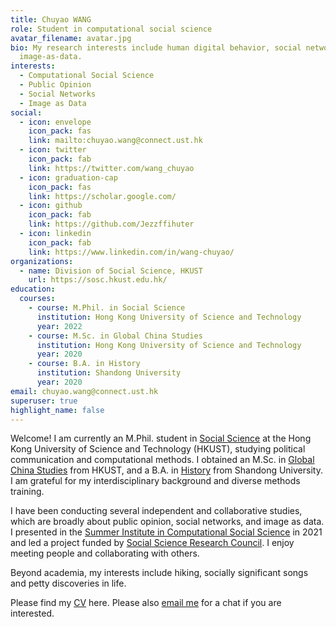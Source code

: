 ```yaml
---
title: Chuyao WANG
role: Student in computational social science
avatar_filename: avatar.jpg
bio: My research interests include human digital behavior, social networks and
  image-as-data.
interests:
  - Computational Social Science
  - Public Opinion
  - Social Networks
  - Image as Data
social:
  - icon: envelope
    icon_pack: fas
    link: mailto:chuyao.wang@connect.ust.hk
  - icon: twitter
    icon_pack: fab
    link: https://twitter.com/wang_chuyao
  - icon: graduation-cap
    icon_pack: fas
    link: https://scholar.google.com/
  - icon: github
    icon_pack: fab
    link: https://github.com/Jezzffihuter
  - icon: linkedin
    icon_pack: fab
    link: https://www.linkedin.com/in/wang-chuyao/
organizations:
  - name: Division of Social Science, HKUST
    url: https://sosc.hkust.edu.hk/
education:
  courses:
    - course: M.Phil. in Social Science
      institution: Hong Kong University of Science and Technology
      year: 2022
    - course: M.Sc. in Global China Studies
      institution: Hong Kong University of Science and Technology
      year: 2020
    - course: B.A. in History
      institution: Shandong University
      year: 2020
email: chuyao.wang@connect.ust.hk
superuser: true
highlight_name: false
---
```

Welcome! I am currently an M.Phil. student in [Social Science](https://sosc.hkust.edu.hk/teaching_learning/mphil_social_science) at the Hong Kong University of Science and Technology (HKUST), studying political communication and computational methods. I obtained an M.Sc. in [Global China Studies](https://shss.hkust.edu.hk/tpg/mgcs/index) from HKUST, and a B.A. in [History](http://en.history.sdu.edu.cn/info/1006/1013.htm) from Shandong University. I am grateful for my interdisciplinary background and diverse methods training. 

I have been conducting several independent and collaborative studies, which are broadly about public opinion, social networks, and image as data. I presented in the [Summer Institute in Computational Social Science](https://sicss.io/) in 2021 and led a project funded by [Social Science Research Council](https://www.ssrc.org/). I enjoy meeting people and collaborating with others.

Beyond academia, my interests include hiking, socially significant songs and petty discoveries in life.

Please find my [CV](https://github.com/Jezzffihuter/starter-academic-website/blob/master/static/uploads/CV-ChuyaoWANG-Dec2021.pdf) here. Please also [email me](<mailto: chuyao.wang@connect.ust.hk>) for a chat if you are interested.